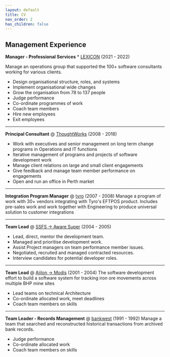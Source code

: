 ```yaml
---
layout: default
title: CV
nav_order: 2
has_children: false
---
```


## Management Experience

**Manager - Professional Services** * [LEXICON](https://www.lexicon.com.au) (2021 - 2022)

Manage an operations group that supported the 100+ software consultants working for various clients.
- Design organisational structure, roles, and systems
- Implement organisational wide changes
- Grow the organisation from 78 to 137 people
- Judge performance
- Co-ordinate programmes of work
- Coach team members
- Hire new employees
- Exit employees

---

**Principal Consultant** @ [ThoughtWorks](https://www.thoughtworks.com) (2008 - 2018)
- Work with executives and senior management on long term change programs in Operations and IT functions
- Iterative management of programs and projects of software development work
- Manage client relations on large and small client engagements
- Give feedback and manage team member performance on engagements
- Open and run an office in Perth market

---

**Integration Program Manager** @ [tyro](https://www.tyro.com) (2007 - 2008)
Manage a program of work with 30+ vendors integrating with Tyro's EFTPOS product. Includes pre-sales work and work together with Engineering to produce universal solution to customer integrations

---

**Team Lead** @ [SSFS -> Aware Super](https://www.tyro.com) (2004 - 2005)
- Lead, direct, mentor the development team.
- Managed and prioritise development work.
- Assist Project managers on team performance member issues.
- Negotiated, recruited and managed contracted resources.
- Interview candidates for potential developer roles.

---

**Team Lead** @ [Ajilon -> Modis](https://www.modis.com) (2001 - 2004)
The software development effort to build a software system for tracking iron ore movements across multiple BHP mine sites
- Lead teams on technical Architecture
- Co-ordinate allocated work, meet deadlines
- Coach team members on skills

---

**Team Leader - Records Management** @ [bankwest](https://www.bankwest.com.au) (1991 - 1992)
Manage a team that searched and reconstructed historical transactions from archived bank records.
- Judge performance
- Co-ordinate allocated work
- Coach team members on skills
